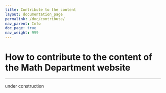```yaml
---
title: Contribute to the content
layout: documentation_page
permalink: /doc/contribute/
nav_parent: Info
doc_page: true
nav_weight: 999
---
```


# How to contribute to the content of the Math Department website

---

under construction
